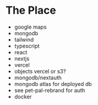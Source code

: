# The Place
<ul><li>google maps</li>
<li>mongodb</li>
<li>tailwind</li>
<li>typescript</li>
<li>react</li>
<li>nextjs</li>
<li>vercel</li>
<li>objects vercel or s3?</li>
<li>mongodb/nextauth</li>
<li>mongodb atlas for deployed db</li>
<li>see pet-pal-rebrand for auth</li>
<li>docker</li>

